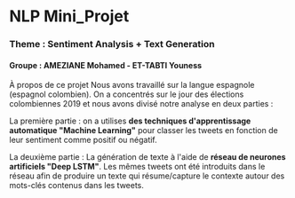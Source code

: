 # NLP Mini_Projet 
### Theme : Sentiment Analysis + Text Generation 
#### Groupe : AMEZIANE Mohamed - ET-TABTI Youness 

À propos de ce projet
Nous avons travaillé sur la langue espagnole (espagnol colombien). On a concentrés sur le jour des élections colombiennes 2019 et nous avons divisé notre analyse en deux parties :

La première partie : on a utilises **des techniques d'apprentissage automatique "Machine Learning"** pour classer les tweets en fonction de leur sentiment comme positif ou négatif.

La deuxième partie : La génération de texte à l'aide de **réseau de neurones artificiels "Deep LSTM"**.
Les mêmes tweets ont été introduits dans le réseau afin de produire un texte qui résume/capture le contexte autour des mots-clés contenus dans les tweets. 







